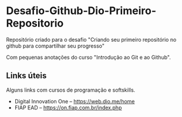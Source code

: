 # Desafio-Github-Dio-Primeiro-Repositorio
Repositório criado para o desafio "Criando seu primeiro repositório no github para compartilhar seu progresso"

Com pequenas anotações do curso "Introdução ao Git e ao Github".

## **Links úteis**
Alguns links com cursos de programação e softskills.

- Digital Innovation One – https://web.dio.me/home
- FIAP EAD – https://on.fiap.com.br/index.php
